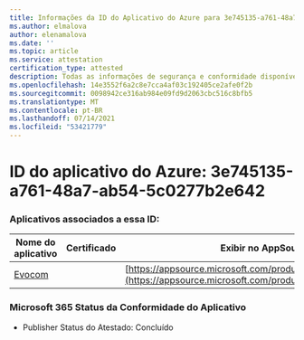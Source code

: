 ```yaml
---
title: Informações da ID do Aplicativo do Azure para 3e745135-a761-48a7-ab54-5c0277b2e642
ms.author: elmalova
author: elenamalova
ms.date: ''
ms.topic: article
ms.service: attestation
certification_type: attested
description: Todas as informações de segurança e conformidade disponíveis para 3e745135-a761-48a7-ab54-5c0277b2e642.
ms.openlocfilehash: 14e3552f6a2c8e7cca4af03c192405ce2afe0f2b
ms.sourcegitcommit: 0098942ce316ab984e09fd9d2063cbc516c8bfb5
ms.translationtype: MT
ms.contentlocale: pt-BR
ms.lasthandoff: 07/14/2021
ms.locfileid: "53421779"
---
```

# <a name="azure-app-id-3e745135-a761-48a7-ab54-5c0277b2e642"></a>ID do aplicativo do Azure: 3e745135-a761-48a7-ab54-5c0277b2e642


### <a name="apps-associated-with-this-id"></a>Aplicativos associados a essa ID:
| **Nome do aplicativo** | **Certificado** | **Exibir no AppSource** |
|-|-|-|
| [Evocom](https://docs.microsoft.com/en-us/microsoft-365-app-certification/forward/WA200002050) |  | [https://appsource.microsoft.com/product/office/WA200002050](https://appsource.microsoft.com/product/office/WA200002050) |

### <a name="microsoft-365-app-compliance-status"></a>Microsoft 365 Status da Conformidade do Aplicativo
- Publisher Status do Atestado: Concluído

